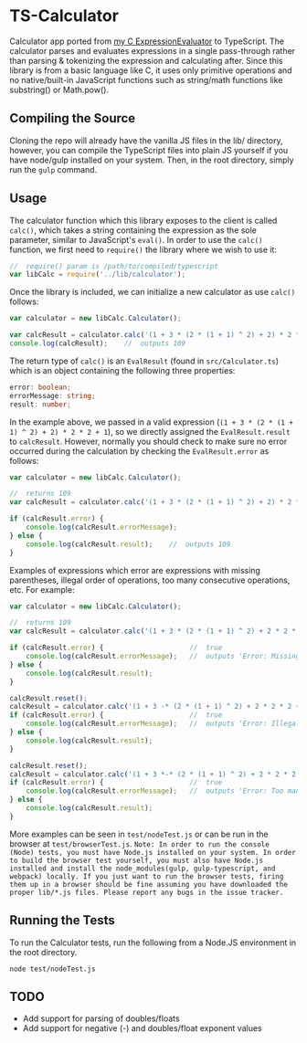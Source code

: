 #   TS-Calculator
Calculator app ported from [my C ExpressionEvaluator](https://github.com/tom-foley/ExpressionEvaluator "ExpressionEvaluator") to TypeScript. The calculator parses and evaluates expressions in a single pass-through rather than parsing & tokenizing the expression and calculating after. Since this library is from a basic language like C, it uses only primitive operations and no native/built-in JavaScript functions such as string/math functions like substring() or Math.pow().

##  Compiling the Source
Cloning the repo will already have the vanilla JS files in the lib/ directory, however, you can compile the TypeScript files into plain JS yourself if you have node/gulp installed on your system. Then, in the root directory, simply run the `gulp` command.

## Usage
The calculator function which this library exposes to the client is called `calc()`, which takes a string containing the expression as the sole parameter, similar to JavaScript's `eval()`.
In order to use the `calc()` function, we first need to `require()` the library where we wish to use it:

```javascript
//  require() param is /path/to/compiled/typescript
var libCalc = require('../lib/calculator');
```

Once the library is included, we can initialize a new calculator as use `calc()` follows:

```javascript
var calculator = new libCalc.Calculator();

var calcResult = calculator.calc('(1 + 3 * (2 * (1 + 1) ^ 2) + 2) * 2 * 2 + 1').result;
console.log(calcResult);    //  outputs 109
```

The return type of `calc()` is an `EvalResult` (found in `src/Calculator.ts`) which is an object containing the following three properties:

```typescript
error: boolean;
errorMessage: string;
result: number;
```

In the example above, we passed in a valid expression (`(1 + 3 * (2 * (1 + 1) ^ 2) + 2) * 2 * 2 + 1`), so we directly assigned the `EvalResult.result` to `calcResult`. However, normally you should check to make sure no error occurred during the calculation by checking the `EvalResult.error` as follows:

```javascript
var calculator = new libCalc.Calculator();

//  returns 109
var calcResult = calculator.calc('(1 + 3 * (2 * (1 + 1) ^ 2) + 2) * 2 * 2 + 1');

if (calcResult.error) {
    console.log(calcResult.errorMessage);
} else {
    console.log(calcResult.result);    //  outputs 109
}
```

Examples of expressions which error are expressions with missing parentheses, illegal order of operations, too many consecutive operations, etc. For example:

```javascript
var calculator = new libCalc.Calculator();

//  returns 109
var calcResult = calculator.calc('(1 + 3 * (2 * (1 + 1) ^ 2) + 2 * 2 * 2 + 1');

if (calcResult.error) {                     //  true
    console.log(calcResult.errorMessage);   //  outputs 'Error: Missing closing parentheses'
} else {
    console.log(calcResult.result);
}

calcResult.reset();
calcResult = calculator.calc('(1 + 3 -* (2 * (1 + 1) ^ 2) + 2 * 2 * 2 + 1');
if (calcResult.error) {                     //  true
    console.log(calcResult.errorMessage);   //  outputs 'Error: Illegal order of operations' (-*)
} else {
    console.log(calcResult.result);
}

calcResult.reset();
calcResult = calculator.calc('(1 + 3 *-* (2 * (1 + 1) ^ 2) + 2 * 2 * 2 + 1');
if (calcResult.error) {                     //  true
    console.log(calcResult.errorMessage);   //  outputs 'Error: Too many consecutive operations' (*-*)
} else {
    console.log(calcResult.result);
}
```

More examples can be seen in `test/nodeTest.js` or can be run in the browser at `test/browserTest.js`. `Note: In order to run the console (Node) tests, you must have Node.js installed on your system. In order to build the browser test yourself, you must also have Node.js installed and install the node_modules(gulp, gulp-typescript, and webpack) locally. If you just want to run the browser tests, firing them up in a browser should be fine assuming you have downloaded the proper lib/*.js files. Please report any bugs in the issue tracker.`

##  Running the Tests
To run the Calculator tests, run the following from a Node.JS environment in the root directory.
```
node test/nodeTest.js
```

##  TODO
*   Add support for parsing of doubles/floats
*   Add support for negative (-) and doubles/float exponent values
